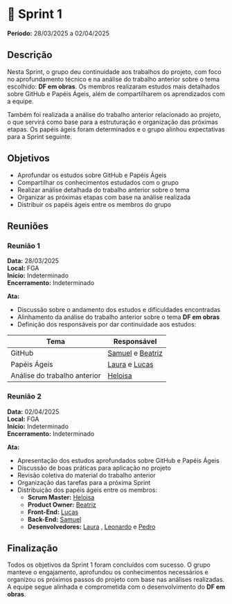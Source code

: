 # **🏁** Sprint 1  
**Período:** 28/03/2025 a 02/04/2025  

## Descrição  

Nesta Sprint, o grupo deu continuidade aos trabalhos do projeto, com foco no aprofundamento técnico e na análise do trabalho anterior sobre o tema escolhido: **DF em obras**. Os membros realizaram estudos mais detalhados sobre GitHub e Papéis Ágeis, além de compartilharem os aprendizados com a equipe.  

Também foi realizada a análise do trabalho anterior relacionado ao projeto, o que servirá como base para a estruturação e organização das próximas etapas. Os papéis ágeis foram determinados e o grupo alinhou expectativas para a Sprint seguinte.

## Objetivos  
 
- Aprofundar os estudos sobre GitHub e Papéis Ágeis  
- Compartilhar os conhecimentos estudados com o grupo  
- Realizar análise detalhada do trabalho anterior sobre o tema  
- Organizar as próximas etapas com base na análise realizada  
- Distribuir os papéis ágeis entre os membros do grupo  

## Reuniões  

### Reunião 1  
**Data:** 28/03/2025  
**Local:** FGA  
**Início:** Indeterminado  
**Encerramento:** Indeterminado  

**Ata:**    
- Discussão sobre o andamento dos estudos e dificuldades encontradas  
- Alinhamento da análise do trabalho anterior sobre o tema **DF em obras**  
- Definição dos responsáveis por dar continuidade aos estudos:

| Tema | Responsável |
| --- | --- |
| GitHub | [Samuel](https://github.com/samuel-a-santos) e [Beatriz](https://github.com/BeatrizSants) |
| Papéis Ágeis | [Laura](https://github.com/laurarogelin) e [Lucas](https://github.com/LORliveira) |
| Análise do trabalho anterior | [Heloisa](https://github.com/Heloisa-Santos) |

### Reunião 2  
**Data:** 02/04/2025  
**Local:** FGA  
**Início:** Indeterminado  
**Encerramento:** Indeterminado  

**Ata:**  
- Apresentação dos estudos aprofundados sobre GitHub e Papéis Ágeis  
- Discussão de boas práticas para aplicação no projeto  
- Revisão coletiva do material do trabalho anterior  
- Organização das tarefas para a próxima Sprint  
- Distribuição dos papéis ágeis entre os membros:
  - **Scrum Master:** [Heloisa](https://github.com/Heloisa-Santos)
  - **Product Owner:** [Beatriz](https://github.com/BeatrizSants)  
  - **Front-End:**  [Lucas](https://github.com/LORliveira)
  - **Back-End:**  [Samuel](https://github.com/samuel-a-santos) 
  - **Desenvolvedores:** [Laura](https://github.com/laurarogelin) , [Leonardo](https://github.com/Antedeguemon21) e [Pedro](https://github.com/PedroHenriqueCo)  

## Finalização  

Todos os objetivos da Sprint 1 foram concluídos com sucesso. O grupo manteve o engajamento, aprofundou os conhecimentos necessários e organizou os próximos passos do projeto com base nas análises realizadas. A equipe segue alinhada e comprometida com o desenvolvimento do **DF em obras**.

